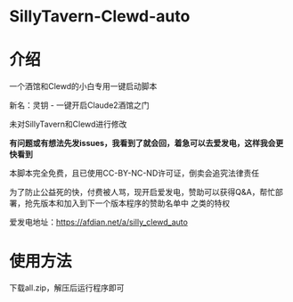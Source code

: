# SillyTavern-Clewd-auto

# 介绍

一个酒馆和Clewd的小白专用一键启动脚本

新名：灵钥 - 一键开启Claude2酒馆之门

未对SillyTavern和Clewd进行修改

**有问题或有想法先发issues，我看到了就会回，着急可以去爱发电，这样我会更快看到**

本脚本完全免费，且已使用CC-BY-NC-ND许可证，倒卖会追究法律责任

为了防止公益死的快，付费被人骂，现开启爱发电，赞助可以获得Q&A，帮忙部署，抢先版本和加入到下一个版本程序的赞助名单中 之类的特权

爱发电地址：https://afdian.net/a/silly_clewd_auto

# 使用方法

下载all.zip，解压后运行程序即可
